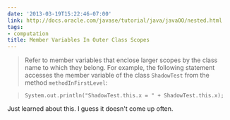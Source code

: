 ```yaml
---
date: '2013-03-19T15:22:46-07:00'
link: http://docs.oracle.com/javase/tutorial/java/javaOO/nested.html
tags:
- computation
title: Member Variables In Outer Class Scopes
---
```


>Refer to member variables that enclose larger scopes by the class name to which they belong. For example, the following statement accesses the member variable of the class `ShadowTest` from the method `methodInFirstLevel`:

>`System.out.println("ShadowTest.this.x = " + ShadowTest.this.x);`

Just learned about this. I guess it doesn't come up often.
